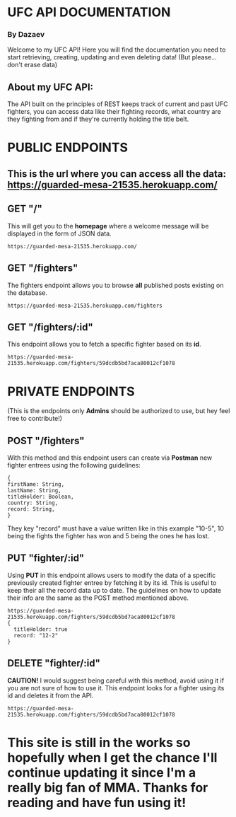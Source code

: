# UFC API DOCUMENTATION
### By Dazaev

Welcome to my UFC API! Here you will find the documentation you need to start retrieving, creating, updating and even deleting data! (But please... don't erase data)

## About my UFC API:
The API built on the principles of REST keeps track of current and past UFC fighters, you can access data like their fighting records, what country are they fighting from and if they're currently holding the title belt.

# PUBLIC ENDPOINTS

## This is the url where you can access all the data: https://guarded-mesa-21535.herokuapp.com/

## GET "/"
This will get you to the **homepage** where a welcome message will be displayed in the form of JSON data.
```
https://guarded-mesa-21535.herokuapp.com/
```

## GET "/fighters"
The fighters endpoint allows you to browse **all** published posts existing on the database.
```
https://guarded-mesa-21535.herokuapp.com/fighters
```
## GET "/fighters/:id"
This endpoint allows you to fetch a specific fighter based on its **id**.
```
https://guarded-mesa-21535.herokuapp.com/fighters/59dcdb5bd7aca80012cf1078
```

# PRIVATE ENDPOINTS
(This is the endpoints only **Admins** should be authorized to use, but hey feel free to contribute!)

## POST "/fighters"
With this method and this endpoint users can create via **Postman** new fighter entrees using the following guidelines:

```
{
firstName: String,
lastName: String,
titleHolder: Boolean,
country: String,
record: String,
}
```
They key "record" must have a value written like in this example "10-5", 10 being the fights the fighter has won and 5 being the ones he has lost.

## PUT "fighter/:id"
Using **PUT** in this endpoint allows users to modify the data of a specific previously created fighter entree by fetching it by its id. This is useful to keep their all the record data up to date. The guidelines on how to update their info are the same as the POST method mentioned above.
```
https://guarded-mesa-21535.herokuapp.com/fighters/59dcdb5bd7aca80012cf1078
{
  titleHolder: true
  record: "12-2"
}
```

## DELETE "fighter/:id"
**CAUTION!** I would suggest being careful with this method, avoid using it if you are not sure of how to use it. This endpoint looks for a fighter using its id and deletes it from the API.
```
https://guarded-mesa-21535.herokuapp.com/fighters/59dcdb5bd7aca80012cf1078
```

# This site is still in the works so hopefully when I get the chance I'll continue updating it since I'm a really big fan of MMA. Thanks for reading and have fun using it!
